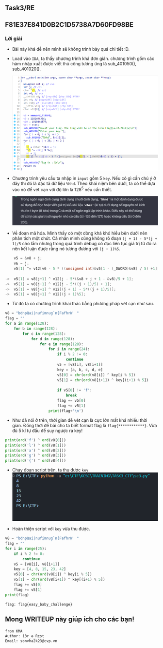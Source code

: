 ## Task3/RE

## F81E37E841D0B2C1D5738A7D60FD98BE

### Lời giải

- Bài này khá dễ nên mình sẽ không trình bày quá chi tiết :D.

- Load vào `IDA`, ta thấy chương trình khá đơn giản. chương trình gồm các hàm nhập xuất được viết thủ công tương ứng là sub_401050(), sub_401020().

  ![Alt text](IMG/F81E37E841D0B2C1D5738A7D60FD98BE/image.png)

- Chương trình yêu cầu ta nhập in `input` gồm 5 `key`. Nếu có gì cần chú ý ở đây thì đó là đặc tả dữ liệu `%hhd`. Theo khái niệm bên dưới, ta có thể dựa vào nó để vét cạn với độ lớn là 128<sup>5</sup> nếu cần thiết.

  ![Alt text](IMG/F81E37E841D0B2C1D5738A7D60FD98BE/image-1.png)

- Về đoạn mã hóa. Mình thấy có một dòng khá khó hiểu bên dưới nên phân tích một chút. Cá nhân mình cũng không rõ đoạn `(j + 1) - 5*(j + 1)/5` cho lắm nhưng trong quá trình debug có đọc liên tục giá trị từ đó ra nên kết luận được rằng nó tương đương với `(j + 1)%5`.

```C
    v5 = &v8 + j;
    v6 = j;
    v5[1] ^= v12[v6 - 5 * ((unsigned int)&v5[1 - (_DWORD)&v8] / 5) +1];

->  v5[1] = v8[j+1] ^ v12[j - 5*(&v8 + j + 1 - &v8)/5 + 1];
->  v5[1] = v8[j+1] ^ v12[j - 5*((j + 1)/5) + 1];
->  v5[1] = v8[j+1] ^ v12[(j + 1) - 5*((j + 1)/5)];
->  v5[1] = v8[j+1] ^ v12[(j + 1)%5];
```

- Từ đó ta có chương trình khai thác bằng phương pháp vét cạn như sau.

```python
v8 = "bdnpQai|nufimnug`n{FafhrW  "
flag = ""
for a in range(128):
    for b in range(128):
        for c in range(128):
            for d in range(128):
                for e in range(128):
                    for i in range(24):
                        if i % 2 != 0:
                            continue
                        v5 = [v8[i], v8[i+1]]
                        key = [a, b, c, d, e]
                        v5[0] = chr(ord(v8[i]) ^ key[i % 5])
                        v5[1] = chr(ord(v8[i+1]) ^ key[(i+1) % 5])

                        if v5[0] != 'f':
                            break
                        flag += v5[0]
                        flag += v5[1]
                    print(flag+'\n')
```

- Như đã nói ở trên, thời gian để vét cạn là cực lớn mất khá nhiều thời gian. Đồng thời đề bài cho ta biết format flag là `flag{************}`. Vừa đủ 5 kí tự đầu để suy ngược ra key!

```python
print(ord('f') ^ ord(v8[0]))
print(ord('l') ^ ord(v8[1]))
print(ord('a') ^ ord(v8[2]))
print(ord('g') ^ ord(v8[3]))
print(ord('{') ^ ord(v8[4]))
```

- Chạy đoạn script trên, ta thu được `key`
  ![alt text](IMG/F81E37E841D0B2C1D5738A7D60FD98BE/image-2.png)

- Hoàn thiện script với `key` vừa thu được.

```python
v8 = "bdnpQai|nufimnug`n{FafhrW  "
flag = ""
for i in range(25):
    if i % 2 != 0:
        continue
    v5 = [v8[i], v8[i+1]]
    key = [4, 8, 15, 23, 42]
    v5[0] = chr(ord(v8[i]) ^ key[i % 5])
    v5[1] = chr(ord(v8[i+1]) ^ key[(i+1) % 5])
    flag += v5[0]
    flag += v5[1]
print(flag)
```

```
flag: flag{easy_baby_challenge}
```

## Mong WRITEUP này giúp ích cho các bạn!

```
from KMA
Author: 13r_ə_Rɪst
Email: sonvha2k23@cvp.vn
```
